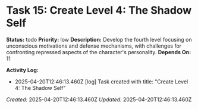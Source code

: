 # Task 15: Create Level 4: The Shadow Self

**Status:** todo
**Priority:** low
**Description:**
Develop the fourth level focusing on unconscious motivations and defense mechanisms, with challenges for confronting repressed aspects of the character's personality.
**Depends On:** 11

**Activity Log:**
* 2025-04-20T12:46:13.460Z [log] Task created with title: "Create Level 4: The Shadow Self"

*Created:* 2025-04-20T12:46:13.460Z
*Updated:* 2025-04-20T12:46:13.460Z
